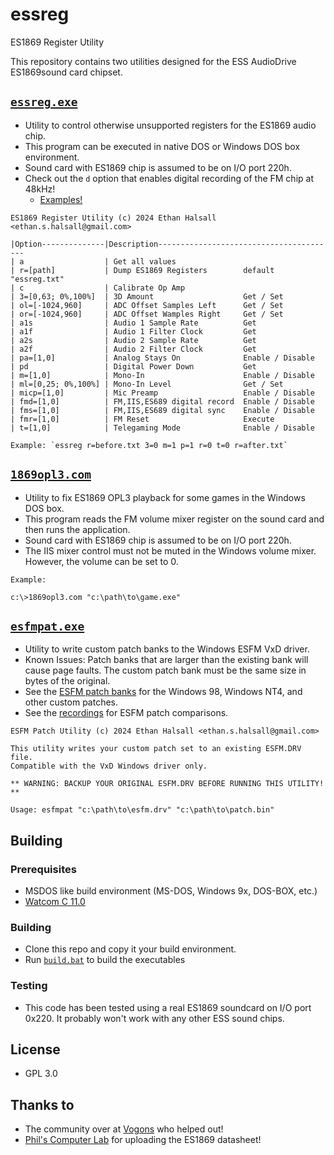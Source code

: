 # essreg
ES1869 Register Utility

This repository contains two utilities designed for the ESS AudioDrive ES1869sound card chipset.

## [`essreg.exe`](build)
* Utility to control otherwise unsupported registers for the ES1869 audio chip.
* This program can be executed in native DOS or Windows DOS box environment.
* Sound card with ES1869 chip is assumed to be on I/O port 220h.
* Check out the `d` option that enables digital recording of the FM chip at 48kHz!
  * [Examples!](digital_recording)

```
ES1869 Register Utility (c) 2024 Ethan Halsall <ethan.s.halsall@gmail.com>

|Option--------------|Description----------------------------------------
| a                  | Get all values
| r=[path]           | Dump ES1869 Registers        default "essreg.txt"
| c                  | Calibrate Op Amp
| 3=[0,63; 0%,100%]  | 3D Amount                    Get / Set
| ol=[-1024,960]     | ADC Offset Samples Left      Get / Set
| or=[-1024,960]     | ADC Offset Wamples Right     Get / Set
| a1s                | Audio 1 Sample Rate          Get
| a1f                | Audio 1 Filter Clock         Get
| a2s                | Audio 2 Sample Rate          Get
| a2f                | Audio 2 Filter Clock         Get
| pa=[1,0]           | Analog Stays On              Enable / Disable
| pd                 | Digital Power Down           Get
| m=[1,0]            | Mono-In                      Enable / Disable
| ml=[0,25; 0%,100%] | Mono-In Level                Get / Set 
| micp=[1,0]         | Mic Preamp                   Enable / Disable
| fmd=[1,0]          | FM,IIS,ES689 digital record  Enable / Disable
| fms=[1,0]          | FM,IIS,ES689 digital sync    Enable / Disable
| fmr=[1,0]          | FM Reset                     Execute
| t=[1,0]            | Telegaming Mode              Enable / Disable

Example: `essreg r=before.txt 3=0 m=1 p=1 r=0 t=0 r=after.txt`
```

## [`1869opl3.com`](build)
* Utility to fix ES1869 OPL3 playback for some games in the Windows DOS box.
* This program reads the FM volume mixer register on the sound card and then runs the application.
* Sound card with ES1869 chip is assumed to be on I/O port 220h.
* The IIS mixer control must not be muted in the Windows volume mixer. However, the volume can be set to 0.

```
Example:

c:\>1869opl3.com "c:\path\to\game.exe"
```

## [`esfmpat.exe`](build)
* Utility to write custom patch banks to the Windows ESFM VxD driver.
* Known Issues: Patch banks that are larger than the existing bank will cause page faults. The custom patch bank must be the same size in bytes of the original.
* See the [ESFM patch banks](esfm_patch_banks) for the Windows 98, Windows NT4, and other custom patches.
* See the [recordings](digital_recording) for ESFM patch comparisons.

```
ESFM Patch Utility (c) 2024 Ethan Halsall <ethan.s.halsall@gmail.com>

This utility writes your custom patch set to an existing ESFM.DRV file.
Compatible with the VxD Windows driver only.

** WARNING: BACKUP YOUR ORIGINAL ESFM.DRV BEFORE RUNNING THIS UTILITY! **

Usage: esfmpat "c:\path\to\esfm.drv" "c:\path\to\patch.bin"
```

## Building

### Prerequisites
* MSDOS like build environment (MS-DOS, Windows 9x, DOS-BOX, etc.)
* [Watcom C 11.0](https://winworldpc.com/product/watcom-c-c/110b)

### Building
* Clone this repo and copy it your build environment.
* Run [`build.bat`](build.bat) to build the executables

### Testing
* This code has been tested using a real ES1869 soundcard on I/O port 0x220. It probably won't work with any other ESS sound chips.

## License
* GPL 3.0

## Thanks to
* The community over at [Vogons](https://www.vogons.org/viewtopic.php?f=62&p=1258077) who helped out!
* [Phil's Computer Lab](https://www.philscomputerlab.com/ess-audiodrive-es1868.html) for uploading the ES1869 datasheet!
